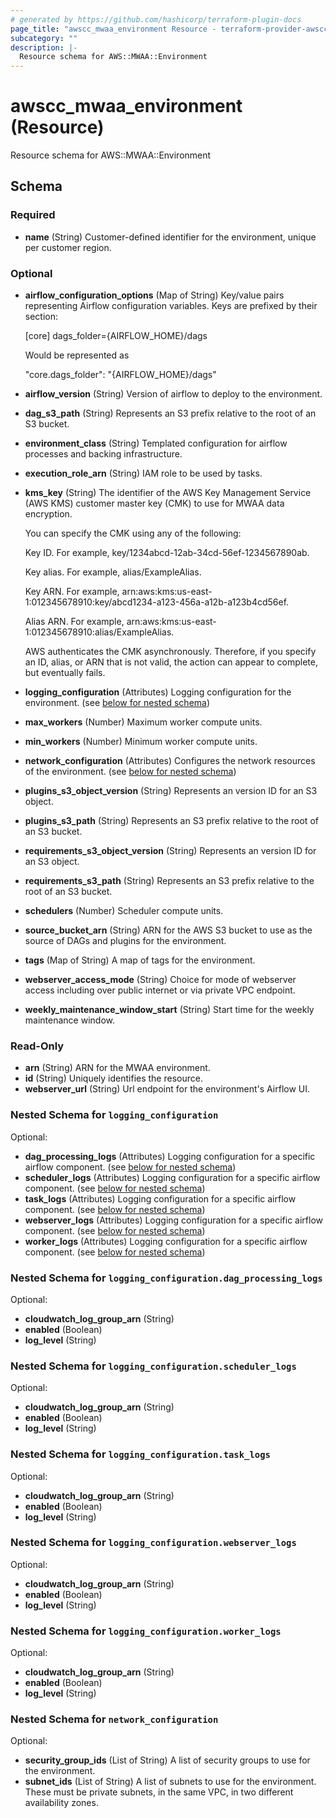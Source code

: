 ```yaml
---
# generated by https://github.com/hashicorp/terraform-plugin-docs
page_title: "awscc_mwaa_environment Resource - terraform-provider-awscc"
subcategory: ""
description: |-
  Resource schema for AWS::MWAA::Environment
---
```


# awscc_mwaa_environment (Resource)

Resource schema for AWS::MWAA::Environment



<!-- schema generated by tfplugindocs -->
## Schema

### Required

- **name** (String) Customer-defined identifier for the environment, unique per customer region.

### Optional

- **airflow_configuration_options** (Map of String) Key/value pairs representing Airflow configuration variables.
    Keys are prefixed by their section:

    [core]
    dags_folder={AIRFLOW_HOME}/dags

    Would be represented as

    "core.dags_folder": "{AIRFLOW_HOME}/dags"
- **airflow_version** (String) Version of airflow to deploy to the environment.
- **dag_s3_path** (String) Represents an S3 prefix relative to the root of an S3 bucket.
- **environment_class** (String) Templated configuration for airflow processes and backing infrastructure.
- **execution_role_arn** (String) IAM role to be used by tasks.
- **kms_key** (String) The identifier of the AWS Key Management Service (AWS KMS) customer master key (CMK) to use for MWAA data encryption.

    You can specify the CMK using any of the following:

    Key ID. For example, key/1234abcd-12ab-34cd-56ef-1234567890ab.

    Key alias. For example, alias/ExampleAlias.

    Key ARN. For example, arn:aws:kms:us-east-1:012345678910:key/abcd1234-a123-456a-a12b-a123b4cd56ef.

    Alias ARN. For example, arn:aws:kms:us-east-1:012345678910:alias/ExampleAlias.

    AWS authenticates the CMK asynchronously. Therefore, if you specify an ID, alias, or ARN that is not valid, the action can appear to complete, but eventually fails.
- **logging_configuration** (Attributes) Logging configuration for the environment. (see [below for nested schema](#nestedatt--logging_configuration))
- **max_workers** (Number) Maximum worker compute units.
- **min_workers** (Number) Minimum worker compute units.
- **network_configuration** (Attributes) Configures the network resources of the environment. (see [below for nested schema](#nestedatt--network_configuration))
- **plugins_s3_object_version** (String) Represents an version ID for an S3 object.
- **plugins_s3_path** (String) Represents an S3 prefix relative to the root of an S3 bucket.
- **requirements_s3_object_version** (String) Represents an version ID for an S3 object.
- **requirements_s3_path** (String) Represents an S3 prefix relative to the root of an S3 bucket.
- **schedulers** (Number) Scheduler compute units.
- **source_bucket_arn** (String) ARN for the AWS S3 bucket to use as the source of DAGs and plugins for the environment.
- **tags** (Map of String) A map of tags for the environment.
- **webserver_access_mode** (String) Choice for mode of webserver access including over public internet or via private VPC endpoint.
- **weekly_maintenance_window_start** (String) Start time for the weekly maintenance window.

### Read-Only

- **arn** (String) ARN for the MWAA environment.
- **id** (String) Uniquely identifies the resource.
- **webserver_url** (String) Url endpoint for the environment's Airflow UI.

<a id="nestedatt--logging_configuration"></a>
### Nested Schema for `logging_configuration`

Optional:

- **dag_processing_logs** (Attributes) Logging configuration for a specific airflow component. (see [below for nested schema](#nestedatt--logging_configuration--dag_processing_logs))
- **scheduler_logs** (Attributes) Logging configuration for a specific airflow component. (see [below for nested schema](#nestedatt--logging_configuration--scheduler_logs))
- **task_logs** (Attributes) Logging configuration for a specific airflow component. (see [below for nested schema](#nestedatt--logging_configuration--task_logs))
- **webserver_logs** (Attributes) Logging configuration for a specific airflow component. (see [below for nested schema](#nestedatt--logging_configuration--webserver_logs))
- **worker_logs** (Attributes) Logging configuration for a specific airflow component. (see [below for nested schema](#nestedatt--logging_configuration--worker_logs))

<a id="nestedatt--logging_configuration--dag_processing_logs"></a>
### Nested Schema for `logging_configuration.dag_processing_logs`

Optional:

- **cloudwatch_log_group_arn** (String)
- **enabled** (Boolean)
- **log_level** (String)


<a id="nestedatt--logging_configuration--scheduler_logs"></a>
### Nested Schema for `logging_configuration.scheduler_logs`

Optional:

- **cloudwatch_log_group_arn** (String)
- **enabled** (Boolean)
- **log_level** (String)


<a id="nestedatt--logging_configuration--task_logs"></a>
### Nested Schema for `logging_configuration.task_logs`

Optional:

- **cloudwatch_log_group_arn** (String)
- **enabled** (Boolean)
- **log_level** (String)


<a id="nestedatt--logging_configuration--webserver_logs"></a>
### Nested Schema for `logging_configuration.webserver_logs`

Optional:

- **cloudwatch_log_group_arn** (String)
- **enabled** (Boolean)
- **log_level** (String)


<a id="nestedatt--logging_configuration--worker_logs"></a>
### Nested Schema for `logging_configuration.worker_logs`

Optional:

- **cloudwatch_log_group_arn** (String)
- **enabled** (Boolean)
- **log_level** (String)



<a id="nestedatt--network_configuration"></a>
### Nested Schema for `network_configuration`

Optional:

- **security_group_ids** (List of String) A list of security groups to use for the environment.
- **subnet_ids** (List of String) A list of subnets to use for the environment. These must be private subnets, in the same VPC, in two different availability zones.


